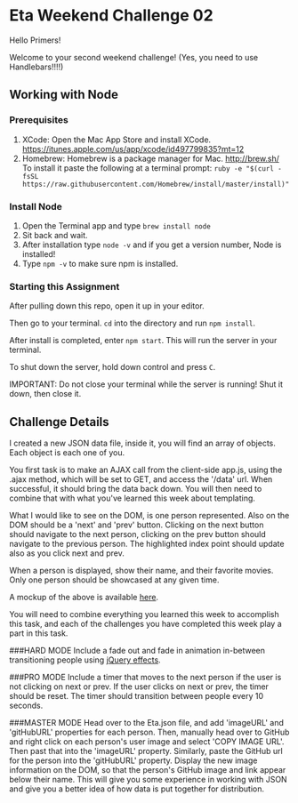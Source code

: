 # Eta Weekend Challenge 02

Hello Primers!

Welcome to your second weekend challenge! (Yes, you need to use Handlebars!!!!)

## Working with Node

### Prerequisites
1. XCode: Open the Mac App Store and install XCode. https://itunes.apple.com/us/app/xcode/id497799835?mt=12
2. Homebrew: Homebrew is a package manager for Mac. http://brew.sh/ To install it paste the following at a terminal prompt:
 `ruby -e "$(curl -fsSL https://raw.githubusercontent.com/Homebrew/install/master/install)"`

### Install Node
1. Open the Terminal app and type `brew install node`
2. Sit back and wait.
3. After installation type `node -v` and if you get a version number, Node is installed!
4. Type `npm -v` to make sure npm is installed.

### Starting this Assignment
After pulling down this repo, open it up in your editor.

Then go to your terminal. `cd` into the directory and run `npm install`.

After install is completed, enter `npm start`. This will run the server in your terminal.

To shut down the server, hold down control and press `C`.

IMPORTANT: Do not close your terminal while the server is running! Shut it down, then close it.

## Challenge Details
I created a new JSON data file, inside it, you will find an array of objects. Each object is each one of you. 

You first task is to make an AJAX call from the client-side app.js, using the .ajax method, which will be set to GET, and access the '/data' url. When successful, it should bring the data back down. You will then need to combine that with what you've learned this week about templating. 

What I would like to see on the DOM, is one person represented. Also on the DOM should be a 'next' and 'prev' button. Clicking on the next button should navigate to the next person, clicking on the prev button should navigate to the previous person. The highlighted index point should update also as you click next and prev. 

When a person is displayed, show their name, and their favorite movies. Only one person should be showcased at any given time. 

A mockup of the above is available [here](https://docs.google.com/drawings/d/10ArITqYgI__1yWk_ApPvNTa2pBi0q-2_2rHpEsB3HsE/edit?usp=sharing).

You will need to combine everything you learned this week to accomplish this task, and each of the challenges you have completed this week play a part in this task. 

###HARD MODE
Include a fade out and fade in animation in-between transitioning people using [jQuery effects](http://api.jquery.com/category/effects).

###PRO MODE
Include a timer that moves to the next person if the user is not clicking on next or prev. If the user clicks on next or prev, the timer should be reset. The timer should transition between people every 10 seconds. 

###MASTER MODE
Head over to the Eta.json file, and add 'imageURL' and 'gitHubURL' properties for each person. Then, manually head over to GitHub and right click on each person's user image and select 'COPY IMAGE URL'. Then past that into the 'imageURL' property. Similarly, paste the GitHub url for the person into the 'gitHubURL' property. Display the new image information on the DOM, so that the person's GitHub image and link appear below their name. This will give you some experience in working with JSON and give you a better idea of how data is put together for distribution. 
